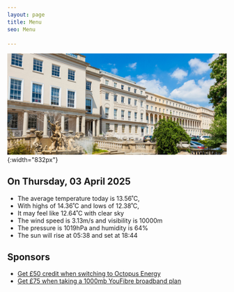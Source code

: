 ```yaml
---
layout: page
title: Menu
seo: Menu

---
```


![Logo](/images/logo.jpg){:width="832px"}

<!-- weather_marker starts -->
## On Thursday, 03 April 2025

- The average temperature today is 13.56˚C,
- With highs of 14.36˚C and lows of 12.38˚C,
- It may feel like 12.64˚C with clear sky
- The wind speed is 3.13m/s and visibility is 10000m
- The pressure is 1019hPa and humidity is 64%
- The sun will rise at 05:38 and set at 18:44

<!-- weather_marker ends -->

## Sponsors

- [Get £50 credit when switching to Octopus Energy](https://bit.ly/3oD1nnS)
- [Get £75 when taking a 1000mb YouFibre broadband plan](https://aklam.io/91zWhU?)



